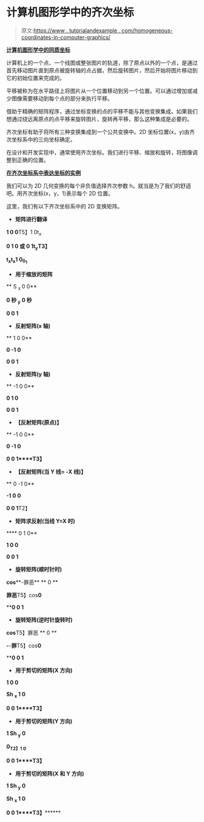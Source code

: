 # 计算机图形学中的齐次坐标

> 原文:[https://www . tutorialandexample . com/homogeneous-coordinates-in-computer-graphics/](https://www.tutorialandexample.com/homogenous-coordinates-in-computer-graphics/)

**<u>计算机图形学中的同质坐标</u>**

计算机上的一个点、一个线图或整张图片的轨道，除了原点以外的一个点，是通过首先移动图片直到原点被旋转轴的点占据，然后旋转图片，然后开始将图片移动到它的初始位置来完成的。

平移被称为在水平路径上将图片从一个位置移动到另一个位置。可以通过增加或减少图像需要移动到每个点的部分来执行平移。

借助于精确的矩阵程序，通过坐标变换的点的平移不能与其他变换集成。如果我们想通过绕远离原点的点平移来旋转图片，旋转再平移，那么这种集成是必要的。

齐次坐标有助于将所有三种变换集成到一个公共变换中。2D 坐标位置(x，y)由齐次坐标系中的三向坐标确定。

在设计和开发实现中，通常使用齐次坐标。我们进行平移、缩放和旋转，将图像调整到正确的位置。

**<u>在齐次坐标系中表达坐标的实例</u>**

我们可以为 2D 几何变换的每个非负值选择齐次参数 h。就当是为了我们的舒适吧。用齐次坐标(x，y，1)表示每个 2D 位置。

这里，我们有以下齐次坐标系中的 2D 变换矩阵。

*   **矩阵进行翻译**

**1 0 0**T5】1 0t<sub>x</sub>

**0 1 0 或 0 1t<sub>y</sub>T3】**

**t<sub>x</sub>t<sub>x</sub>1 0<sub>0<sub>1</sub></sub>**

*   **用于缩放的矩阵**

 ** S <sub> x </sub> 0 0**

**0 秒 <sub>y</sub> 0 秒**

**0 0 1**

*   **反射矩阵(x 轴)**

 ** 1 0 0**

**0 -1 0**

**0 0 1**

*   **反射矩阵(y 轴)**

 ** -1 0 0**

**0 1 0**

**0 0 1**

*   **【反射矩阵(原点)】**

 ** -1 0 0**

**0 -1 0**

**0 0 1****T3】**

*   **【反射矩阵(当 Y 线= -X 线)】**

 ** 0 -1 0**

**-1 0 0**

**0 0 1**T2】

*   **矩阵求反射(当线 Y=X 时)**

 **** 0 1 0**

**1 0 0**

**0 0 1**

*   **旋转矩阵(顺时针时)**

**cos****-罪恶**  ** 0 ** 

**罪恶**T5】cos**0**

 ****0 0 1**

*   **旋转矩阵(逆时针旋转时)**

**cos**T5】罪恶  ** 0 ** 

**-**-**罪**T5】cos**0**

 ****0 0 1**

*   **用于剪切的矩阵(X 方向)**

**1 0 0**

**Sh <sub>x</sub> 1 0**

**0 0 1****T3】**

*   **用于剪切的矩阵(Y 方向)**

**1 Sh <sub>y</sub> 0**

**0<sub>T2】1 0</sub>**

**0 0 1****T3】**

*   **用于剪切的矩阵(X 和 Y 方向)**

**1 Sh <sub>y</sub> 0**

**Sh <sub>x</sub> 1 0**

**0 0 1****T3】********
